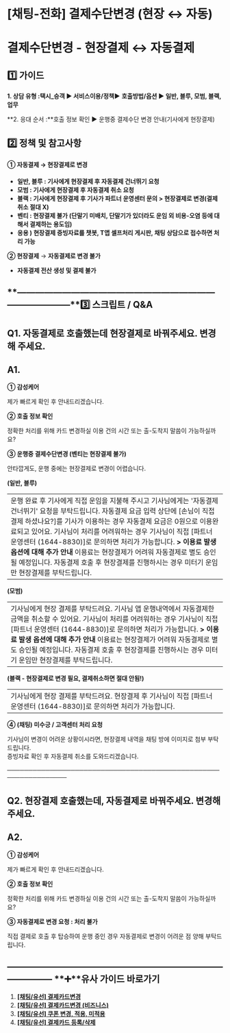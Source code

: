 # [채팅-전화] 결제수단변경 (현장 ↔ 자동)

**결제수단변경 - 현장결제 ↔ 자동결제**
========================

**1️⃣ 가이드**
-----------

**1. 상담 유형 :****택시\_승객 ▶ 서비스이용/정책****▶** **호출방법/옵션 ▶ 일반, 블루, 모범, 블랙, 업무**

**2. 응대 순서 :**호출 정보 확인 **▶** 운행중 결제수단 변경 안내(기사에게 현장결제)

**2️⃣ 정책 및 참고사항**
-----------------

#### **① 자동결제 → 현장결제로 변경**

* **일반, 블루 : 기사에게 현장결제 후 자동결제 건너뛰기 요청**
* **모범 : 기사에게 현장결제 후 자동결제 취소 요청**
* **블랙 : 기사에게 현장결제 후 기사가 파트너 운영센터 문의 > 현장결제로 변경(결제취소 절대 X)**
* **벤티 : 현장결제 불가 (단말기 미배치, 단말기가 있더라도 운임 외 비용-오염 등에 대해서 결제하는 용도임)**
* **응용 ) 현장결제 증빙자료를 챗봇, T앱 셀프처리 게시판, 채팅 상담으로 접수하면 처리 가능**

**② 현장결제** → **자동결제로 변경 불가**

* **자동결제 전산 생성 및 결제 불가**

**―****―****―****―****―****―****―****―****―****―****―****―****―****―****―****―****―****―****―****―****―****―****―****―****―****―****―****―****―****3️⃣ 스크립트 / Q&A**
-------------------------------------------------------------------------------------------------------------------------------------------------------------------

**Q1.** **자동결제로 호출했는데 현장결제로 바꿔주세요. 변경해 주세요.**
---------------------------------------------

**A1.**
-------

**① 감성케어**

제가 빠르게 확인 후 안내드리겠습니다.

**② 호출 정보 확인**

정확한 처리를 위해 카드 변경하실 이용 건의 시간 또는 출-도착지 말씀이 가능하실까요?

**③ 운행중 결제수단변경 (벤티는 현장결제 불가)**

안타깝게도, 운행 중에는 현장결제로 변경이 어렵습니다.

**(일반, 블루)**

|  |
| --- |
| 운행 완료 후 기사에게 직접 운임을 지불해 주시고 기사님에게는 '자동결제 건너뛰기' 요청을 부탁드립니다.  자동결제 요금 입력 상단에 [손님이 직접결제 하셨나요?]를 기사가 이용하는 경우 자동결제 요금은 0원으로 이용완료되고 있어요.  기사님이 처리를 어려워하는 경우 기사님이 직접 [파트너 운영센터 (1644-8830)]로 문의하면 처리가 가능합니다.    **> 이용료 발생 옵션에 대해 추가 안내** 이용료는 현장결제가 어려워 자동결제로 별도 승인될 예정입니다.  자동결제 호출 후 현장결제를 진행하시는 경우 미터기 운임만 현장결제를 부탁드립니다. |

**(모범)**

|  |
| --- |
| 기사님에게 현장 결제를 부탁드려요.  기사님 앱 운행내역에서 자동결제한 금액을 취소할 수 있어요.  기사님이 처리를 어려워하는 경우 기사님이 직접 [파트너 운영센터 (1644-8830)]로 문의하면 처리가 가능합니다.    **> 이용료 발생 옵션에 대해 추가 안내** 이용료는 현장결제가 어려워 자동결제로 별도 승인될 예정입니다.  자동결제 호출 후 현장결제를 진행하시는 경우 미터기 운임만 현장결제를 부탁드립니다. |

**(블랙 - 현장결제로 변경 필요, 결제취소하면 절대 안됨!)**

|  |
| --- |
| 기사님에게 현장 결제를 부탁드려요.  현장결제 후 기사님이 직접 [파트너 운영센터 (1644-8830)]로 문의하면 처리가 가능합니다. |

**④ (채팅) 미수긍 / 고객센터 처리 요청**

기사님이 변경이 어려운 상황이시라면, 현장결제 내역을 채팅 방에 이미지로 첨부 부탁드립니다.  
증빙자료 확인 후 자동결제 취소를 도와드리겠습니다.

────────────────────────────────────────────────────────────────

**Q2.** **현장결제 호출했는데, 자동결제로 바꿔주세요. 변경해 주세요.**
---------------------------------------------

**A2.**
-------

**① 감성케어**

제가 빠르게 확인 후 안내드리겠습니다.

**② 호출 정보 확인**

정확한 처리를 위해 카드 변경하실 이용 건의 시간 또는 출-도착지 말씀이 가능하실까요?

**③ 자동결제로 변경 요청 : 처리 불가**

직접 결제로 호출 후 탑승하여 운행 중인 경우 자동결제로 변경이 어려운 점 양해 부탁드립니다.

**―****―****―****―****―****―****―****―****―****―****―****―****―****―****―****―****―****―****―****―****―****―****―****―****―****―****―****―****―** **➕****유사 가이드 바로가기**
----------------------------------------------------------------------------------------------------------------------------------------------------------------------

1. [**[채팅/유선] 결제카드변경**](https://kakaomobilitysupport.zendesk.com/hc/ko/articles/29561507643289--%EC%B1%84%ED%8C%85-%EC%9C%A0%EC%84%A0-%EA%B2%B0%EC%A0%9C%EC%B9%B4%EB%93%9C%EB%B3%80%EA%B2%BD)
2. [**[채팅/유선] 결제카드변경 (비즈니스)**](https://kakaomobilitysupport.zendesk.com/hc/ko/articles/29605454169113--%EC%B1%84%ED%8C%85-%EC%9C%A0%EC%84%A0-%EA%B2%B0%EC%A0%9C%EC%B9%B4%EB%93%9C%EB%B3%80%EA%B2%BD-%EB%B9%84%EC%A6%88%EB%8B%88%EC%8A%A4)
3. **[[채팅/유선] 쿠폰 변경, 적용, 미적용](https://kakaomobilitysupport.zendesk.com/hc/ko/articles/29746135692825--%EC%B1%84%ED%8C%85-%EC%9C%A0%EC%84%A0-%EC%BF%A0%ED%8F%B0-%EB%B3%80%EA%B2%BD-%EC%A0%81%EC%9A%A9-%EB%AF%B8%EC%A0%81%EC%9A%A9)**
4. [**[채팅/유선] 결제카드 등록/삭제**](https://kakaomobilitysupport.zendesk.com/hc/ko/articles/29328988177305--%EC%B1%84%ED%8C%85-%EC%9C%A0%EC%84%A0-%EA%B2%B0%EC%A0%9C%EC%B9%B4%EB%93%9C-%EB%93%B1%EB%A1%9D-%EC%82%AD%EC%A0%9C)
